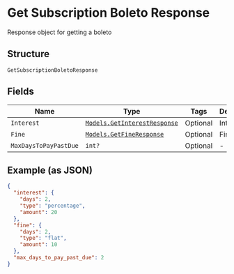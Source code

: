 
# Get Subscription Boleto Response

Response object for getting a boleto

## Structure

`GetSubscriptionBoletoResponse`

## Fields

| Name | Type | Tags | Description |
|  --- | --- | --- | --- |
| `Interest` | [`Models.GetInterestResponse`](../../doc/models/get-interest-response.md) | Optional | Interest |
| `Fine` | [`Models.GetFineResponse`](../../doc/models/get-fine-response.md) | Optional | Fine |
| `MaxDaysToPayPastDue` | `int?` | Optional | - |

## Example (as JSON)

```json
{
  "interest": {
    "days": 2,
    "type": "percentage",
    "amount": 20
  },
  "fine": {
    "days": 2,
    "type": "flat",
    "amount": 10
  },
  "max_days_to_pay_past_due": 2
}
```

